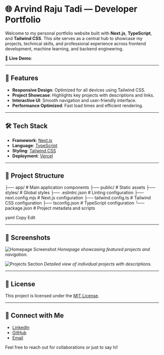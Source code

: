 # 🌐 Arvind Raju Tadi — Developer Portfolio

Welcome to my personal portfolio website built with **Next.js**, **TypeScript**, and **Tailwind CSS**. This site serves as a central hub to showcase my projects, technical skills, and professional experience across frontend development, machine learning, and backend engineering.

🔗 **Live Demo**: 

---

## 🚀 Features

- **Responsive Design**: Optimized for all devices using Tailwind CSS.
- **Project Showcase**: Highlights key projects with descriptions and links.
- **Interactive UI**: Smooth navigation and user-friendly interface.
- **Performance Optimized**: Fast load times and efficient rendering.

---

## 🛠️ Tech Stack

- **Framework**: [Next.js](https://nextjs.org/)
- **Language**: [TypeScript](https://www.typescriptlang.org/)
- **Styling**: [Tailwind CSS](https://tailwindcss.com/)
- **Deployment**: [Vercel](https://vercel.com/)

---

## 📂 Project Structure

├── app/ # Main application components
├── public/ # Static assets
├── styles/ # Global styles
├── .eslintrc.json # Linting configuration
├── next.config.mjs # Next.js configuration
├── tailwind.config.ts # Tailwind CSS configuration
├── tsconfig.json # TypeScript configuration
└── package.json # Project metadata and scripts

yaml
Copy
Edit

---

## 📸 Screenshots

![Homepage Screenshot](link-to-homepage-screenshot)
*Homepage showcasing featured projects and navigation.*

![Projects Section](link-to-projects-screenshot)
*Detailed view of individual projects with descriptions.*

---

## 📄 License

This project is licensed under the [MIT License](LICENSE).

---

## 🤝 Connect with Me

- [LinkedIn](https://www.linkedin.com/in/rajuarvind)
- [GitHub](https://github.com/arvindrajut)
- [Email](mailto:your.email@example.com)

Feel free to reach out for collaborations or just to say hi!

